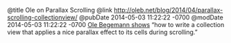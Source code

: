 @title Ole on Parallax Scrolling
@link http://oleb.net/blog/2014/04/parallax-scrolling-collectionview/
@pubDate 2014-05-03 11:22:22 -0700
@modDate 2014-05-03 11:22:22 -0700
[Ole Begemann shows](http://oleb.net/blog/2014/04/parallax-scrolling-collectionview/) “how to write a collection view that applies a nice parallax effect to its cells during scrolling.”
